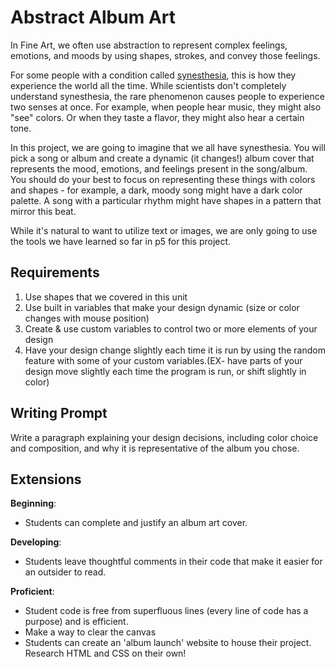 # Abstract Album Art

In Fine Art, we often use abstraction to represent complex feelings, emotions, and moods by using shapes, strokes, and convey those feelings.

For some people with a condition called [synesthesia](https://www.ted.com/talks/neil_harbisson_i_listen_to_color), this is how they experience the world all the time. While scientists don't completely understand synesthesia, the rare phenomenon causes people to experience two senses at once. For example, when people hear music, they might also "see" colors. Or when they taste a flavor, they might also hear a certain tone.

In this project, we are going to imagine that we all have synesthesia. You will pick a song or album and create a dynamic (it changes!) album cover that represents the mood, emotions, and feelings present in the song/album. You should do your best to focus on representing these things with colors and shapes - for example, a dark, moody song might have a dark color palette. A song with a particular rhythm might have shapes in a pattern that mirror this beat.

While it's natural to want to utilize text or images, we are only going to use the tools we have learned so far in p5 for this project.

## Requirements

1. Use shapes that we covered in this unit
2. Use built in variables that make your design dynamic (size or color changes with mouse position)
3. Create & use custom variables to control two or more elements of your design
4. Have your design change slightly each time it is run by using the random feature with some of your custom variables.(EX- have parts of your design move slightly each time the program is run, or shift slightly in color)


## Writing Prompt

Write a paragraph explaining your design decisions, including color choice and composition, and why it is representative of the album you chose.

## Extensions

**Beginning**:
- Students can complete and justify an album art cover.

**Developing**:
- Students leave thoughtful comments in their code that make it easier for an outsider to read.

**Proficient**:
- Student code is free from superfluous lines (every line of code has a purpose) and is efficient.
- Make a way to clear the canvas
- Students can create an 'album launch' website to house their project. Research HTML and CSS on their own!